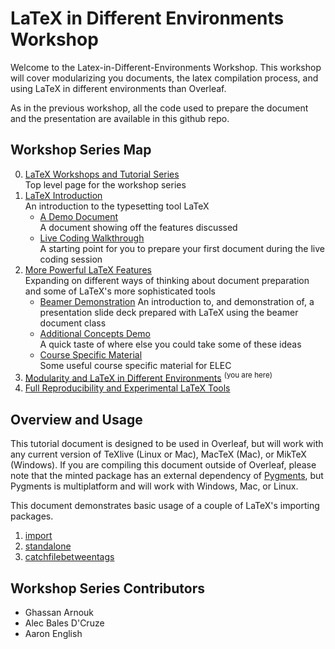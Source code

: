 # LaTeX in Different Environments Workshop

Welcome to the Latex-in-Different-Environments Workshop.
This workshop will cover modularizing you documents, the latex compilation process, and using LaTeX in different environments than Overleaf.

As in the previous workshop, all the code used to prepare the document and the presentation are available in this github repo.

## Workshop Series Map

0. [LaTeX Workshops and Tutorial Series](https://github.com/humdrumcomet/LaTeXTutorialSeries)  
   Top level page for the workshop series
1. [LaTeX Introduction](https://github.com/humdrumcomet/LaTeXIntroductionPresentation)  
    An introduction to the typesetting tool LaTeX
    - [A Demo Document](https://github.com/humdrumcomet/LaTeXIntroduction)  
      A document showing off the features discussed
    - [Live Coding Walkthrough](https://github.com/humdrumcomet/LaTeXCodingSession)  
      A starting point for you to prepare your first document during the live coding session
2. [More Powerful LaTeX Features](https://github.com/humdrumcomet/LaTeXAdvancedWorkshop)  
   Expanding on different ways of thinking about document preparation and some of LaTeX's more sophisticated tools
    - [Beamer Demonstration](https://github.com/humdrumcomet/LaTeXAdvancedWorkshop-Beamer)
      An introduction to, and demonstration of, a presentation slide deck prepared with LaTeX using the beamer document class
    - [Additional Concepts Demo](https://github.com/humdrumcomet/LaTeXAdvancedWorkshop-Extras)  
      A quick taste of where else you could take some of these ideas
    - [Course Specific Material](https://github.com/humdrumcomet/LaTeXAdvancedWorkshop-Course-Specific)  
      Some useful course specific material for ELEC
3. [Modularity and LaTeX in Different Environments](https://github.com/humdrumcomet/LaTeXinDifferentEnvironments) <sup>(you are here)</sup>  
4. [Full Reproducibility and Experimental LaTeX Tools]()  

## Overview and Usage
This tutorial document is designed to be used in Overleaf, but will work with any current version of TeXlive (Linux or Mac), MacTeX (Mac), or MikTeX (Windows). 
If you are compiling this document outside of Overleaf, please note that the minted package has an external dependency of [Pygments](https://pygments.org/), but Pygments is multiplatform and will work with Windows, Mac, or Linux.

This document demonstrates basic usage of a couple of LaTeX's importing packages.
1. [import](https://www.ctan.org/pkg/import)
2. [standalone](https://www.ctan.org/pkg/standalone)
3. [catchfilebetweentags](https://www.ctan.org/pkg/catchfilebetweentags)

## Workshop Series Contributors

* Ghassan Arnouk
* Alec Bales D'Cruze
* Aaron English
